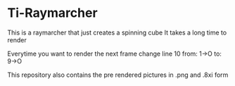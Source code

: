 # Ti-Raymarcher
This is a raymarcher that just creates a spinning cube
It takes a long time to render

Everytime you want to render the next frame change line 10 from:
1→O
to:
9→O

This repository also contains the pre rendered pictures in .png and .8xi form
